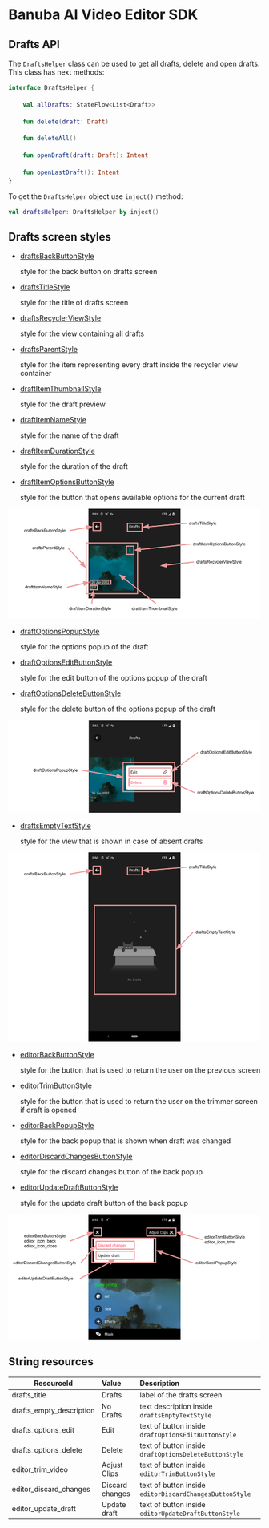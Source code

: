# Banuba AI Video Editor SDK

## Drafts API

The ```DraftsHelper``` class can be used to get all drafts, delete and open drafts. This class has next methods:

```kotlin
interface DraftsHelper {

    val allDrafts: StateFlow<List<Draft>>

    fun delete(draft: Draft)

    fun deleteAll()

    fun openDraft(draft: Draft): Intent

    fun openLastDraft(): Intent
}
```

To get the ```DraftsHelper``` object use ```inject()``` method:

```kotlin
val draftsHelper: DraftsHelper by inject()
```

## Drafts screen styles

- [draftsBackButtonStyle](../app/src/main/res/values/themes.xml#L428)

    style for the back button on drafts screen

- [draftsTitleStyle](../app/src/main/res/values/themes.xml#L429)

    style for the title of drafts screen

- [draftsRecyclerViewStyle](../app/src/main/res/values/themes.xml#L430)

    style for the view containing all drafts

- [draftsParentStyle](../app/src/main/res/values/themes.xml#L427)

    style for the item representing every draft inside the recycler view container

- [draftItemThumbnailStyle](../app/src/main/res/values/themes.xml#L433)

  style for the draft preview

- [draftItemNameStyle](../app/src/main/res/values/themes.xml#L435)

    style for the name of the draft

- [draftItemDurationStyle](../app/src/main/res/values/themes.xml#L436)

    style for the duration of the draft

- [draftItemOptionsButtonStyle](../app/src/main/res/values/themes.xml#L434)

    style for the button that opens available options for the current draft

![img](screenshots/drafts3.png)

- [draftOptionsPopupStyle](../app/src/main/res/values/themes.xml#L438)

    style for the options popup of the draft

- [draftOptionsEditButtonStyle](../app/src/main/res/values/themes.xml#L439)

    style for the edit button of the options popup of the draft

- [draftOptionsDeleteButtonStyle](../app/src/main/res/values/themes.xml#L434)

    style for the delete button of the options popup of the draft

![img](screenshots/drafts4.png)

- [draftsEmptyTextStyle](../app/src/main/res/values/themes.xml#L425)

    style for the view that is shown in case of absent drafts

![img](screenshots/drafts5.png)

- [editorBackButtonStyle](../app/src/main/res/values/themes.xml#L75)

    style for the button that is used to return the user on the previous screen

- [editorTrimButtonStyle](../app/src/main/res/values/themes.xml#L110)

    style for the button that is used to return the user on the trimmer screen if draft is opened

- [editorBackPopupStyle](../app/src/main/res/values/themes.xml#L111)

    style for the back popup that is shown when draft was changed

- [editorDiscardChangesButtonStyle](../app/src/main/res/values/themes.xml#L112)

    style for the discard changes button of the back popup

- [editorUpdateDraftButtonStyle](../app/src/main/res/values/themes.xml#L113)

    style for the update draft button of the back popup

![img](screenshots/drafts6.png)

## String resources

| ResourceId        |      Value      |   Description |
| ------------- | :----------- | :------------- |
| drafts_title | Drafts | label of the drafts screen
| drafts_empty_description | No Drafts | text description inside ```draftsEmptyTextStyle```
| drafts_options_edit | Edit | text of button inside ```draftOptionsEditButtonStyle```
| drafts_options_delete | Delete | text of button inside ```draftOptionsDeleteButtonStyle```
| editor_trim_video | Adjust Clips | text of button inside ```editorTrimButtonStyle```
| editor_discard_changes | Discard changes | text of button inside ```editorDiscardChangesButtonStyle```
| editor_update_draft | Update draft | text of button inside ```editorUpdateDraftButtonStyle```
